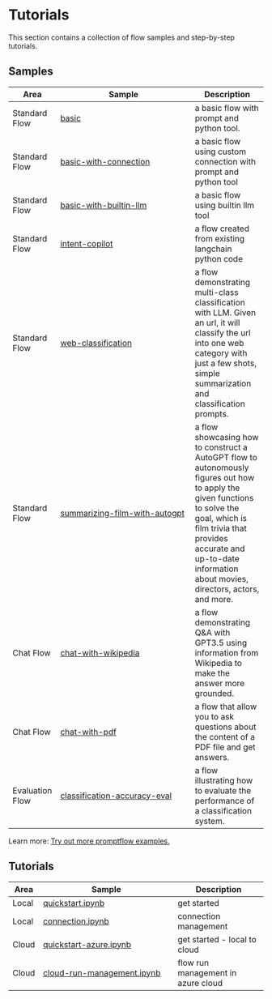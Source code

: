 # Tutorials

This section contains a collection of flow samples and step-by-step tutorials.

## Samples

|Area|<div style="width:250px">Sample</div>|Description|
|--|--|--|
|Standard Flow|[basic](https://github.com/microsoft/promptflow/tree/main/examples/flows/standard/basic)| a basic flow with prompt and python tool.
|Standard Flow|[basic-with-connection](https://github.com/microsoft/promptflow/tree/main/examples/flows/standard/basic-with-connection)| a basic flow using custom connection with prompt and python tool
|Standard Flow|[basic-with-builtin-llm](https://github.com/microsoft/promptflow/tree/main/examples/flows/standard/basic-with-builtin-llm)| a basic flow using builtin llm tool
|Standard Flow|[intent-copilot](https://github.com/microsoft/promptflow/tree/main/examples/flows/standard/intent-copilot)| a flow created from existing langchain python code
|Standard Flow|[web-classification](https://github.com/microsoft/promptflow/tree/main/examples/flows/standard/web-classification)| a flow demonstrating multi-class classification with LLM. Given an url, it will classify the url into one web category with just a few shots, simple summarization and classification prompts.
|Standard Flow|[summarizing-film-with-autogpt](https://github.com/microsoft/promptflow/tree/main/examples/flows/standard/summarizing-film-with-autogpt)| a flow showcasing how to construct a AutoGPT flow to autonomously figures out how to apply the given functions to solve the goal, which is film trivia that provides accurate and up-to-date information about movies, directors, actors, and more.
|Chat Flow|[chat-with-wikipedia](https://github.com/microsoft/promptflow/tree/main/examples/flows/chat/chat-with-wikipedia)| a flow demonstrating Q&A with GPT3.5 using information from Wikipedia to make the answer more grounded. 
|Chat Flow|[chat-with-pdf](https://github.com/microsoft/promptflow/tree/main/examples/flows/chat/chat-with-pdf)| a flow that allow you to ask questions about the content of a PDF file and get answers. 
|Evaluation Flow|[classification-accuracy-eval](https://github.com/microsoft/promptflow/tree/main/examples/flows/evaluation/classification-accuracy-eval)| a flow illustrating how to evaluate the performance of a classification system.

Learn more:  [Try out more promptflow examples.](https://github.com/microsoft/promptflow/tree/main/examples)

## Tutorials

|Area|<div style="width:250px">Sample</div>|Description|
|--|--|--|
|Local|[quickstart.ipynb](https://github.com/microsoft/promptflow/blob/main/examples/tutorials/get-started/quickstart.ipynb)| get started
|Local|[connection.ipynb](https://github.com/microsoft/promptflow/blob/main/examples/connections/connection.ipynb)| connection management
|Cloud|[quickstart-azure.ipynb](https://github.com/microsoft/promptflow/blob/main/examples/tutorials/get-started/quickstart-azure.ipynb)| get started - local to cloud
|Cloud|[cloud-run-management.ipynb](https://github.com/microsoft/promptflow/blob/main/examples/tutorials/run-management/cloud-run-management.ipynb)| flow run management in azure cloud

